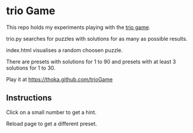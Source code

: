 # trio Game

This repo holds my experiments playing with the [trio game](https://www.ravensburger.de/spielanleitungen/ecm/Spielanleitungen/Trio.pdf).

trio.py searches for puzzles with solutions for as many as possible results.

index.html visualises a random choosen puzzle.

There are presets with solutions for 1 to 90 and presets with at least 3 solutions for 1 to 30.

Play it at https://thoka.github.com/trioGame

## Instructions

Click on a small number to get a hint.

Reload page to get a different preset.







